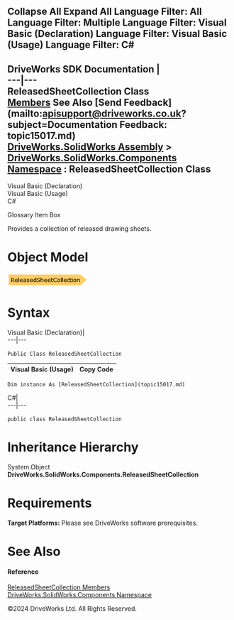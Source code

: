        

 Collapse All Expand All  Language Filter: All  Language Filter: Multiple  Language Filter: Visual Basic (Declaration) Language Filter: Visual Basic (Usage) Language Filter: C#  
---  
DriveWorks SDK Documentation  |   
---|---  
ReleasedSheetCollection Class   
[Members](topic15018.md) See Also [Send Feedback](mailto:apisupport@driveworks.co.uk?subject=Documentation Feedback: topic15017.md)  
[DriveWorks.SolidWorks Assembly](topic13342.md) > [DriveWorks.SolidWorks.Components Namespace](topic13925.md) : ReleasedSheetCollection Class  
---  
  
Visual Basic (Declaration)    
Visual Basic (Usage)    
C# 

Glossary Item Box

Provides a collection of released drawing sheets. 

# Object Model

![](dotnetdiagramimages/image856.png)

# Syntax

Visual Basic (Declaration)|   
---|---  
      
    
    Public Class ReleasedSheetCollection   
  
Visual Basic (Usage)| Copy Code  
---|---  
      
    
    Dim instance As [ReleasedSheetCollection](topic15017.md)  
  
C#|   
---|---  
      
    
    public class ReleasedSheetCollection   
  
# Inheritance Hierarchy

System.Object  
**DriveWorks.SolidWorks.Components.ReleasedSheetCollection**  


# Requirements

**Target Platforms:** Please see DriveWorks software prerequisites.

# See Also

#### Reference

[ReleasedSheetCollection Members](topic15018.md)   
[DriveWorks.SolidWorks.Components Namespace](topic13925.md)

©2024 DriveWorks Ltd. All Rights Reserved.
